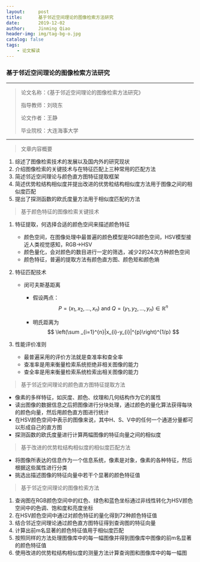 ```yaml
---
layout:     post
title:      基于邻近空间理论的图像检索方法研究
date:       2019-12-02
author:     Jinming Qiao
header-img: img/tag-bg-o.jpg
catalog: false
tags:
    - 论文解读
---
```

### 基于邻近空间理论的图像检索方法研究

---

> 论文名称：《基于邻近空间理论的图像检索方法研究》
>
> 指导教师：刘晓东
>
> 论文作者：王静
>
> 毕业院校：大连海事大学

---



> 文章内容概要

1. 综述了图像检索技术的发展以及国内外的研究现状
2. 介绍图像检索的关键技术与在特征匹配上三种常用的匹配方法
3. 简述邻近空间理论与颜色直方图特征提取框架
4. 简述优势粒结构相似度并提出改进的优势粒结构相似度方法用于图像之间的相似度匹配
5. 提出了探测函数的欧氏度量方法用于相似度匹配的方法



> 基于颜色特征的图像检索关键技术

1. 特征提取，何选择合适的颜色空间来描述颜色特征

   - 颜色空间，在图像处理中最普遍的颜色模型是RGB颜色空间，HSV模型接近人类视觉感知，RGB->HSV
   - 颜色量化，会对颜色的数目进行一定的筛选，减少2的24次方种颜色空间
   - 颜色特征，普遍的提取方法有颜色直方图、颜色矩和颜色熵

2. 特征匹配技术

   - 闵可夫斯基距离

     - 假设两点：
       $$
       P=(x_{1},x_{2},\ldots ,x_{n}){\text{ and }}Q=(y_{1},y_{2},\ldots ,y_{n})\in \mathbb {R} ^{n}
       $$

     - 明氏距离为
       $$
       \left(\sum _{i=1}^{n}|x_{i}-y_{i}|^{p}\right)^{1/p}
       $$

3. 性能评价准则

   - 最普遍采用的评价方法就是查准率和查全率
   - 查准率是用来衡量检索系统拒绝非相关图像的能力
   - 查全率是用来衡量检索系统检索出相关图像的能力



> 基于邻近空间理论的颜色直方图特征提取方法

- 像素的多样特征，如灰度、颜色、纹理和几何结构作为它的属性
- 读出图像的数据信息之后把图像进行分块处理，通过颜色的量化算法获得每块的颜色向量，然后用颜色直方图进行统计
- 在HSV颜色空间中表示的图像来说，其中H、S、V中的任何一个通道分量都可以形成自己的直方图
- 探测函数的欧氏度量进行计算两幅图像的特征向量之间的相似度



> 基于改进的优势粒结构相似度的相似度匹配方法

- 将图像所表达的信息作为一个信息系统，像素是对象，像素的各种特征，然后根据这些属性进行分类
- 挑选出描述图像的特征向量中若干个显著的颜色特征值



> 基于邻近空间理论的图像检索方法

1. 查询图在RGB颜色空间中的红色、绿色和蓝色坐标通过非线性转化为HSV颜色空间中的色调、饱和度和亮度坐标
2. 在HSV颜色空间中通过对颜色特征的量化得到72种颜色特征值
3. 结合邻近空间理论通过颜色直方图特征得到查询图的特征向量
4. 计算出前m名显著的颜色特征值用于相似度匹配
5. 按照同样的方法处理图像库中的每一幅图像并得到图像库中图像的前m名显著的颜色特征值
6. 使用改进的优势粒结构相似度的测量方法计算查询图和图像库中的每一幅图